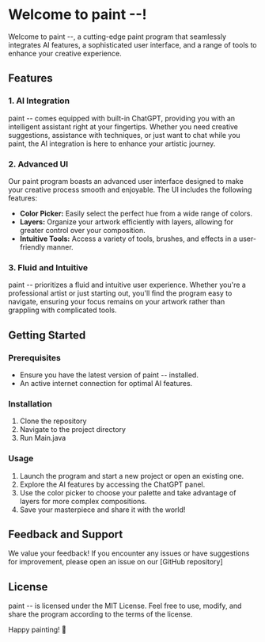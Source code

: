 
# Welcome to paint --!

Welcome to paint --, a cutting-edge paint program that seamlessly integrates AI features, a sophisticated user interface, and a range of tools to enhance your creative experience.

## Features

### 1. AI Integration

paint -- comes equipped with built-in ChatGPT, providing you with an intelligent assistant right at your fingertips. Whether you need creative suggestions, assistance with techniques, or just want to chat while you paint, the AI integration is here to enhance your artistic journey.

### 2. Advanced UI

Our paint program boasts an advanced user interface designed to make your creative process smooth and enjoyable. The UI includes the following features:

-   **Color Picker:** Easily select the perfect hue from a wide range of colors.
-   **Layers:** Organize your artwork efficiently with layers, allowing for greater control over your composition.
-   **Intuitive Tools:** Access a variety of tools, brushes, and effects in a user-friendly manner.

### 3. Fluid and Intuitive

paint -- prioritizes a fluid and intuitive user experience. Whether you're a professional artist or just starting out, you'll find the program easy to navigate, ensuring your focus remains on your artwork rather than grappling with complicated tools.

## Getting Started

### Prerequisites

-   Ensure you have the latest version of paint -- installed.
-   An active internet connection for optimal AI features.

### Installation

1.  Clone the repository
2.  Navigate to the project directory
3.  Run Main.java

### Usage

1.  Launch the program and start a new project or open an existing one.
2.  Explore the AI features by accessing the ChatGPT panel.
3.  Use the color picker to choose your palette and take advantage of layers for more complex compositions.
4.  Save your masterpiece and share it with the world!

## Feedback and Support

We value your feedback! If you encounter any issues or have suggestions for improvement, please open an issue on our [GitHub repository]

## License

paint -- is licensed under the MIT License. Feel free to use, modify, and share the program according to the terms of the license.

Happy painting! 🎨